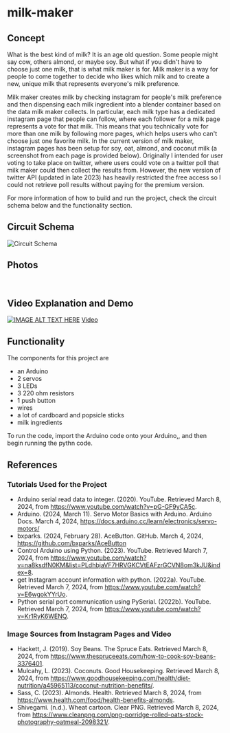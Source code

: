 # milk-maker

## Concept
What is the best kind of milk? It is an age old question. Some people might say cow, others almond, or maybe soy. But what if you didn't have to choose just one milk, that is what milk maker is for. Milk maker is a way for people to come together to decide who likes which milk and to create a new, unique milk that represents everyone's milk preference. 

Milk maker creates milk by checking instagram for people's milk preference and then dispensing each milk ingredient into a blender container based on the data milk maker collects. In particular, each milk type has a dedicated instagram page that people can follow, where each follower for a milk page represents a vote for that milk. This means that you technically vote for more than one milk by following more pages, which helps users who can't choose just one favorite milk. In the current version of milk maker, instagram pages has been setup for soy, oat, almond, and coconut milk (a screenshot from each page is provided below). Originally I intended for user voting to take place on twitter, where users could vote on a twitter poll that milk maker could then collect the results from. However, the new version of twitter API (updated in late 2023) has heavily restricted the free access so I could not retrieve poll results without paying for the premium version.

For more information of how to build and run the project, check the circuit schema below and the functionality section.

## Circuit Schema
<img src="./iamges/circuit schema.png" alt="Circuit Schema" />

## Photos
<img src="./iamges/IMG_3694.HEIC" alt="" />
<img src="./iamges/IMG_3697.HEIC" alt="" />
<img src="./iamges/IMG_3716.HEIC" alt="" />
<img src="./iamges/IMG_3721.PNG" alt="" />
<img src="./iamges/IMG_3722.PNG" alt="" />
<img src="./iamges/IMG_3723.PNG" alt="" />
<img src="./iamges/IMG_3724.PNG" alt="" />
<img src="./iamges/IMG_3727.PNG" alt="" />


## Video Explanation and Demo
[![IMAGE ALT TEXT HERE](./images/IMG_3593.jpg)](https://youtu.be/yMld8e0tEiU)
[Video](https://youtu.be/yMld8e0tEiU)

## Functionality
The components for this project are
- an Arduino
- 2 servos
- 3 LEDs
- 3 220 ohm resistors
- 1 push button
- wires
- a lot of cardboard and popsicle sticks
- milk ingredients

To run the code, import the Arduino code onto your Arduino,, and then begin running the pythn code.

## References
### Tutorials Used for the Project
- Arduino serial read data to integer. (2020). YouTube. Retrieved March 8, 2024, from https://www.youtube.com/watch?v=pG-GF9yCA5c.
- Arduino. (2024, March 11). Servo Motor Basics with Arduino. Arduino Docs. March 4, 2024, https://docs.arduino.cc/learn/electronics/servo-motors/
- bxparks. (2024, February 28). AceButton. GitHub. March 4, 2024, https://github.com/bxparks/AceButton
- Control Arduino using Python. (2023). YouTube. Retrieved March 7, 2024, from https://www.youtube.com/watch?v=na8ksdfN0KM&list=PLdhbjaVF7HRVGKCVtEAFzrGCVN8om3kJU&index=8.
- get Instagram account information with python. (2022a). YouTube. Retrieved March 7, 2024, from https://www.youtube.com/watch?v=E6wgokYYrUo.
- Python serial port communication using PySerial. (2022b). YouTube. Retrieved March 7, 2024, from https://www.youtube.com/watch?v=Kr1RyK6WENQ. 

### Image Sources from Instagram Pages and Video
- Hackett, J. (2019). Soy Beans. The Spruce Eats. Retrieved March 8, 2024, from https://www.thespruceeats.com/how-to-cook-soy-beans-3376401.
- Mulcahy, L. (2023). Coconuts. Good Housekeeping. Retrieved March 8, 2024, from https://www.goodhousekeeping.com/health/diet-nutrition/a45965113/coconut-nutrition-benefits/.
- Sass, C. (2023). Almonds. Health. Retrieved March 8, 2024, from https://www.health.com/food/health-benefits-almonds.
- Shivegami. (n.d.). Wheat cartoon. Clear PNG. Retrieved March 8, 2024, from https://www.cleanpng.com/png-porridge-rolled-oats-stock-photography-oatmeal-2098321/. 
